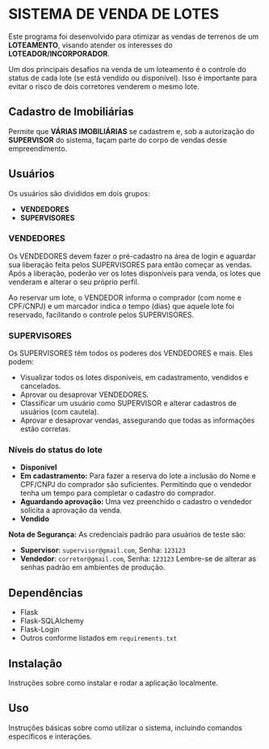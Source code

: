# SISTEMA DE VENDA DE LOTES

Este programa foi desenvolvido para otimizar as vendas de terrenos de um **LOTEAMENTO**, visando atender os interesses do **LOTEADOR/INCORPORADOR**.

Um dos principais desafios na venda de um loteamento é o controle do status de cada lote (se está vendido ou disponível). Isso é importante para evitar o risco de dois corretores venderem o mesmo lote.

## Cadastro de Imobiliárias
Permite que **VÁRIAS IMOBILIÁRIAS** se cadastrem e, sob a autorização do **SUPERVISOR** do sistema, façam parte do corpo de vendas desse empreendimento.

## Usuários
Os usuários são divididos em dois grupos:
- **VENDEDORES**
- **SUPERVISORES**

### VENDEDORES
Os VENDEDORES devem fazer o pré-cadastro na área de login e aguardar sua liberação feita pelos SUPERVISORES para então começar as vendas. Após a liberação, poderão ver os lotes disponíveis para venda, os lotes que venderam e alterar o seu próprio perfil.

Ao reservar um lote, o VENDEDOR informa o comprador (com nome e CPF/CNPJ) e um marcador indica o tempo (dias) que aquele lote foi reservado, facilitando o controle pelos SUPERVISORES.

### SUPERVISORES
Os SUPERVISORES têm todos os poderes dos VENDEDORES e mais. Eles podem:
- Visualizar todos os lotes disponíveis, em cadastramento, vendidos e cancelados.
- Aprovar ou desaprovar VENDEDORES.
- Classificar um usuário como SUPERVISOR e alterar cadastros de usuários (com cautela).
- Aprovar e desaprovar vendas, assegurando que todas as informações estão corretas.

### Níveis do status do lote
- **Disponível**
- **Em cadastramento:** Para fazer a reserva do lote a inclusão do Nome e CPF/CNPJ do comprador são suficientes. Permitindo que o vendedor tenha um tempo para completar o cadastro do comprador. 
- **Aguardando aprovação:** Uma vez preenchido o cadastro o vendedor solicita a aprovação da venda. 
- **Vendido**

**Nota de Segurança:** As credenciais padrão para usuários de teste são:
- **Supervisor**: `supervisor@gmail.com`, Senha: `123123`
- **Vendedor**: `corretor@gmail.com`, Senha: `123123`
Lembre-se de alterar as senhas padrão em ambientes de produção.

## Dependências
- Flask
- Flask-SQLAlchemy
- Flask-Login
- Outros conforme listados em `requirements.txt`

## Instalação
Instruções sobre como instalar e rodar a aplicação localmente.

## Uso
Instruções básicas sobre como utilizar o sistema, incluindo comandos específicos e interações.

